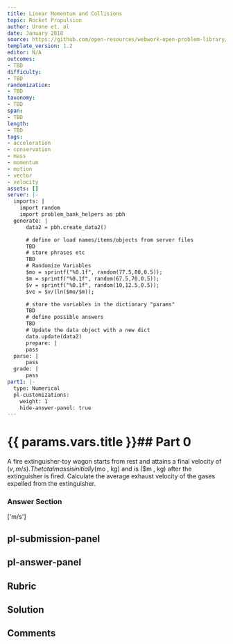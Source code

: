 ```yaml
---
title: Linear Momentum and Collisions
topic: Rocket Propulsion
author: Urone et. al
date: January 2018
source: https://github.com/open-resources/webwork-open-problem-library/tree/master/Contrib/BrockPhysics/College_Physics_Urone/8.Linear_Momentum_and_Collisions/8-07.Rocket_Propulsion/NU_U17_08_07_007.pg
template_version: 1.2
editor: N/A
outcomes:
- TBD
difficulty:
- TBD
randomization:
- TBD
taxonomy:
- TBD
span:
- TBD
length:
- TBD
tags:
- acceleration
- conservation
- mass
- momentum
- motion
- vector
- velocity
assets: []
server: |-
  imports: |
    import random
    import problem_bank_helpers as pbh
  generate: |
      data2 = pbh.create_data2()

      # define or load names/items/objects from server files
      TBD
      # store phrases etc
      TBD
      # Randomize Variables
      $mo = sprintf("%0.1f", random(77.5,80,0.5));
      $m = sprintf("%0.1f", random(67.5,70,0.5));
      $v = sprintf("%0.1f", random(10,12.5,0.5));
      $ve = $v/(ln($mo/$m));

      # store the variables in the dictionary "params"
      TBD
      # define possible answers
      TBD
      # Update the data object with a new dict
      data.update(data2)
      prepare: |
      pass
  parse: |
      pass
  grade: |
      pass
part1: |-
  type: Numerical
  pl-customizations:
    weight: 1
    hide-answer-panel: true
---
```


# {{ params.vars.title }}## Part 0 
A fire extinguisher-toy wagon starts from rest and attains a final velocity of ($v , m/s). The total mass is initially ($mo , kg) and is ($m , kg) after the extinguisher is fired. Calculate the average exhaust velocity of the gases expelled from the extinguisher. 


### Answer Section 
['m/s']

## pl-submission-panel 


## pl-answer-panel 


## Rubric 


## Solution 


## Comments 


